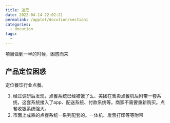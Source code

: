 ```yaml
---
title: 迷茫
date: 2022-04-14 22:02:21
permalink: /applet/docution/section1
categories:
  - docution
tags:
  - 
---
```


项目做到一半的时候，困惑而来  

## 产品定位困惑

定位餐饮行业点餐。
1. 经过调研后发现，点餐系统已经被饿了么、美团在售卖点餐机后附带一套系统，这套系统接入了app、配送系统、付款系统等。商家不需要重新购买。点餐收银系统强大。
2. 市面上成熟的点餐系统一系列配套的。一体机、发票打印等等附带